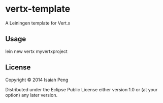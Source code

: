 # vertx-template

A Leiningen template for Vert.x

## Usage

lein new vertx myvertxproject

## License

Copyright © 2014 Isaiah Peng

Distributed under the Eclipse Public License either version 1.0 or (at
your option) any later version.
